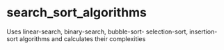 # search_sort_algorithms
Uses linear-search, binary-search, bubble-sort- selection-sort, insertion-sort algorithms and calculates their complexities
